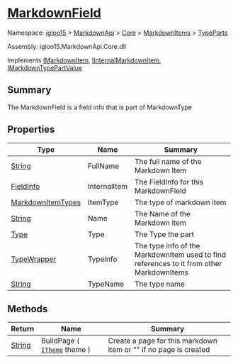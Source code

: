 # [MarkdownField](./MarkdownField.md)

Namespace: [igloo15]() > [MarkdownApi]() > [Core](./../../README.md) > [MarkdownItems](./../README.md) > [TypeParts](./README.md)

Assembly: igloo15.MarkdownApi.Core.dll

Implements [IMarkdownItem](./../../Interfaces/IMarkdownItem.md), [IInternalMarkdownItem](./MarkdownField.md), [IMarkdownTypePartValue](./../../Interfaces/IMarkdownTypePartValue.md)

## Summary
The MarkdownField is a field info that is part of  MarkdownType

## Properties

| Type | Name | Summary | 
| --- | --- | --- | 
| [String](https://docs.microsoft.com/en-us/dotnet/api/System.String) | FullName | The full name of the Markdown Item | 
| [FieldInfo](https://docs.microsoft.com/en-us/dotnet/api/System.Reflection.FieldInfo) | InternalItem | The FieldInfo for this MarkdownField | 
| [MarkdownItemTypes](./../../MarkdownItemTypes.md) | ItemType | The type of markdown item | 
| [String](https://docs.microsoft.com/en-us/dotnet/api/System.String) | Name | The Name of the Markdown item | 
| [Type](https://docs.microsoft.com/en-us/dotnet/api/System.Type) | Type | The Type the part | 
| [TypeWrapper](./../../TypeWrapper.md) | TypeInfo | The type info of the MarkdownItem used to find references to it from other MarkdownItems | 
| [String](https://docs.microsoft.com/en-us/dotnet/api/System.String) | TypeName | The type name | 


## Methods

| Return | Name | Summary | 
| --- | --- | --- | 
| [String](https://docs.microsoft.com/en-us/dotnet/api/System.String) | BuildPage ( [`ITheme`](./../../Interfaces/ITheme.md) theme ) | Create a page for this markdown item or "" if no page is created | 



